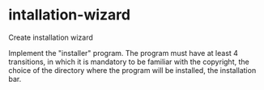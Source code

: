 # intallation-wizard
Create installation wizard 

Implement the "installer" program. The program must have at least 4 transitions, in which it is mandatory to be familiar with the copyright, the choice of the directory where the program will be installed, the installation bar.
